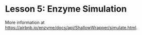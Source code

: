 # Lesson 5: Enzyme Simulation

More information at https://airbnb.io/enzyme/docs/api/ShallowWrapper/simulate.html.
